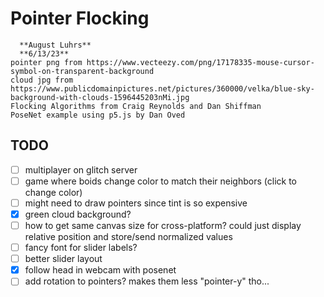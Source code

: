# Pointer Flocking

      **August Luhrs**
      **6/13/23**
    pointer png from https://www.vecteezy.com/png/17178335-mouse-cursor-symbol-on-transparent-background
    cloud jpg from https://www.publicdomainpictures.net/pictures/360000/velka/blue-sky-background-with-clouds-1596445203nMi.jpg
    Flocking Algorithms from Craig Reynolds and Dan Shiffman
    PoseNet example using p5.js by Dan Oved

## TODO

- [ ] multiplayer on glitch server
- [ ] game where boids change color to match their neighbors (click to change color)
- [ ] might need to draw pointers since tint is so expensive
- [X] green cloud background?
- [ ] how to get same canvas size for cross-platform? could just display relative position and store/send normalized values
- [ ] fancy font for slider labels?
- [ ] better slider layout
- [X] follow head in webcam with posenet
- [ ] add rotation to pointers? makes them less "pointer-y" tho...
